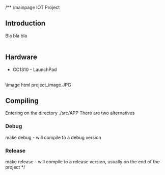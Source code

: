 /**
\mainpage IOT Project
<H2>Introduction</H2>
Bla bla bla
<BR>
<BR>
<H2>Hardware</H2>
<UL>
<LI>CC1310 - LaunchPad</LI>
</UL>
<BR>
\image html project_image.JPG
<BR>
<H2>Compiling</H2>
Entering on the directory ./src/APP
There are two alternatives
<H3>Debug</H3>
make debug - will compile to a debug version 
<H3>Release</H3>
make release - will compile to a release version, usually on the end of the project
*/